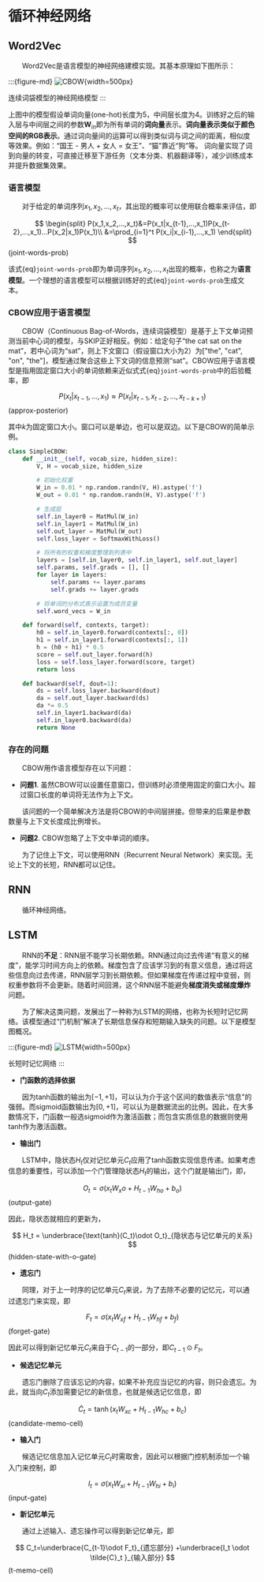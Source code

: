 # 循环神经网络

## Word2Vec

&emsp;&emsp;Word2Vec是语言模型的神经网络建模实现。其基本原理如下图所示：

:::{figure-md}
![CBOW](../img/word2vec_cbow.png){width=500px}

连续词袋模型的神经网络模型
:::

上图中的模型假设单词向量(one-hot)长度为5，中间层长度为4。训练好之后的输入层与中间层之间的参数$\pmb{W}_{in}$即为所有单词的**词向量**表示。**词向量表示类似于颜色空间的RGB表示**。通过词向量间的运算可以得到类似词与词之间的距离，相似度等效果。例如：“国王 - 男人 + 女人 = 女王”、“猫”靠近“狗”等。 词向量实现了词到向量的转变，可直接迁移至下游任务（文本分类、机器翻译等），‌减少训练成本‌并提升数据集效果。

### 语言模型

&emsp;&emsp;对于给定的单词序列$x_1,x_2,...,x_t$，其出现的概率可以使用联合概率来评估，即

$$
\begin{split}
P(x_1,x_2,...,x_t)&=P(x_t|x_{t-1},...,x_1)P(x_{t-2},...,x_1)...P(x_2|x_1)P(x_1)\\
&=\prod_{i=1}^t P(x_i|x_{i-1},...,x_1)
\end{split}
$$(joint-words-prob)


该式{eq}`joint-words-prob`即为单词序列$x_1,x_2,...,x_t$出现的概率，也称之为**语言模型**。一个理想的语言模型可以根据训练好的式{eq}`joint-words-prob`生成文本。

### CBOW应用于语言模型

&emsp;&emsp;CBOW（Continuous Bag-of-Words，连续词袋模型）是基于上下文单词预测当前中心词的模型，与SKIP正好相反。例如：给定句子“the cat sat on the mat”，若中心词为“sat”，则上下文窗口（假设窗口大小为2）为["the", "cat", "on", "the"]，模型通过聚合这些上下文词的信息预测“sat”。CBOW应用于语言模型是指用固定窗口大小的单词依赖来近似式式{eq}`joint-words-prob`中的后验概率，即

$$
P(x_t|x_{t-1},...,x_1)\approx P(x_t|x_{t-1},x_{t-2},...,x_{t-k+1})
$$(approx-posterior)

其中$k$为固定窗口大小。窗口可以是单边，也可以是双边。以下是CBOW的简单示例。

```python
class SimpleCBOW:
    def __init__(self, vocab_size, hidden_size):
        V, H = vocab_size, hidden_size

        # 初始化权重
        W_in = 0.01 * np.random.randn(V, H).astype('f')
        W_out = 0.01 * np.random.randn(H, V).astype('f')

        # 生成层
        self.in_layer0 = MatMul(W_in)
        self.in_layer1 = MatMul(W_in)
        self.out_layer = MatMul(W_out)
        self.loss_layer = SoftmaxWithLoss()

        # 将所有的权重和梯度整理到列表中
        layers = [self.in_layer0, self.in_layer1, self.out_layer]
        self.params, self.grads = [], []
        for layer in layers:
            self.params += layer.params
            self.grads += layer.grads

        # 将单词的分布式表示设置为成员变量
        self.word_vecs = W_in

    def forward(self, contexts, target):
        h0 = self.in_layer0.forward(contexts[:, 0])
        h1 = self.in_layer1.forward(contexts[:, 1])
        h = (h0 + h1) * 0.5
        score = self.out_layer.forward(h)
        loss = self.loss_layer.forward(score, target)
        return loss

    def backward(self, dout=1):
        ds = self.loss_layer.backward(dout)
        da = self.out_layer.backward(ds)
        da *= 0.5
        self.in_layer1.backward(da)
        self.in_layer0.backward(da)
        return None
```

### 存在的问题

&emsp;&emsp;CBOW用作语言模型存在以下问题：

- **问题1**. 虽然CBOW可以设置任意窗口，但训练时必须使用固定的窗口大小。超过窗口长度的单词将无法作为上下文。

&emsp;&emsp;该问题的一个简单解决方法是将CBOW的中间层拼接。但带来的后果是参数数量与上下文长度成比例增长。

- **问题2**. CBOW忽略了上下文中单词的顺序。

&emsp;&emsp;为了记住上下文，可以使用RNN（Recurrent Neural Network）来实现。无论上下文的长短，RNN都可以记住。



## RNN

&emsp;&emsp;循环神经网络。


## LSTM

&emsp;&emsp;RNN的**不足**：RNN层不能学习长期依赖。RNN通过向过去传递“有意义的梯度”，能学习时间方向上的依赖。梯度包含了应该学习到的有意义信息，通过将这些信息向过去传递，RNN层学习到长期依赖。但如果梯度在传递过程中变弱，则权重参数将不会更新。随着时间回溯，这个RNN层不能避免**梯度消失或梯度爆炸**问题。

&emsp;&emsp;为了解决这类问题，发展出了一种称为LSTM的网络，也称为长短时记忆网络。该模型通过“门机制”解决了长期信息保存和短期输入缺失的问题。以下是模型图概况。

:::{figure-md}
![LSTM](../img/lstm.png){width=500px}

长短时记忆网络
:::

- **门函数的选择依据**

&emsp;&emsp;因为tanh函数的输出为$[-1,+1]$，可以认为介于这个区间的数值表示“信息”的强弱。而sigmoid函数输出为$[0,+1]$，可以认为是数据流出的比例。因此，在大多数情况下，门函数一般选sigmoid作为激活函数；而包含实质信息的数据则使用tanh作为激活函数。

- **输出门**

&emsp;&emsp;LSTM中，隐状态$H_t$仅对记忆单元$C_t$应用了tanh函数实现信息传递。如果考虑信息的重要性，可以添加一个门管理隐状态$H_t$的输出，这个门就是输出门，即，

$$
O_t = \sigma(x_tW_xo + H_{t-1}W_{ho} + b_o)
$$(output-gate)

因此，隐状态就相应的更新为，

$$
H_t = \underbrace{\text{tanh}(C_t)\odot O_t}_{隐状态与记忆单元的关系}
$$(hidden-state-with-o-gate)

- **遗忘门**

&emsp;&emsp;同理，对于上一时序的记忆单元$C_t$来说，为了去除不必要的记忆元，可以通过遗忘门来实现，即

$$
F_t = \sigma(x_tW_{xf} + H_{t-1}W_{hf} + b_f)
$$(forget-gate)

因此可以得到新记忆单元$C_t$来自于$C_{t-1}$的一部分，即$C_{t-1}\odot F_t$。

- **候选记忆单元**

&emsp;&emsp;遗忘门删除了应该忘记的内容，如果不补充应当记忆的内容，则只会遗忘。为此，就当向$C_t$添加需要记忆的新信息，也就是候选记忆信息，即

$$
\tilde{C}_t = \tanh(x_tW_{xc}+H_{t-1}W_{hc}+b_c)
$$(candidate-memo-cell)

- **输入门**

&emsp;&emsp;候选记忆信息加入记忆单元$C_t$时需取舍，因此可以根据门控机制添加一个输入门来控制，即

$$
I_t = \sigma(x_tW_{xi} + H_{t-1}W_{hi} + b_i)
$$(input-gate)

- **新记忆单元**

&emsp;&emsp;通过上述输入、遗忘操作可以得到新记忆单元，即

$$
C_t=\underbrace{C_{t-1}\odot F_t}_{遗忘部分} +\underbrace{I_t \odot \tilde{C}_t }_{输入部分}
$$(t-memo-cell)